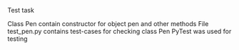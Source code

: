 ﻿Test task

Class Pen contain constructor for object pen and other methods
File test_pen.py contains test-cases for checking class Pen
PyTest was used for testing
